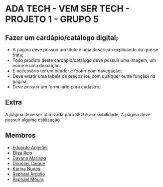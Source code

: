 # ADA TECH - VEM SER TECH - PROJETO 1 - GRUPO 5

## Fazer um cardápio/catálogo digital;
 - A página deve possuir um título e uma descrição explicando do que se trata;
 - Todo produto deste cardápio/catálogo deve possuir uma imagem, um nome e uma descrição;
 - É necessário ter um header e footer com navegação;
 - Deve existir uma tabela de preços (ou com qualquer outra função) na página;
 - Deve possuir um formulário para cadastro;
   
## Extra
A página deve ser otimizada para SEO e acessibilidade;
A página deve possuir alguma estilização

## Membros
- <a href='#'>Eduardo Angelini</a>
- <a href='https://github.com/elizacso'>Eliza Reis</a>
- <a href='https://github.com/day-mariano'>Dayana Mariano</a>
- <a href='https://github.com/douglascaique'>Douglas Caique</a>
- <a href='https://github.com/karinanuunes'>Karina Nunes</a>
- <a href='#'>Raphael Argollo</a>
- <a href='https://github.com/Raphaell-Alves'>Raphael Moura</a>

